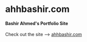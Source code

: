 # ahhbashir.com
#### Bashir Ahmed's Portfolio Site



Check out the site --> [ahhbashir.com](https://ahhbashir.com/)
